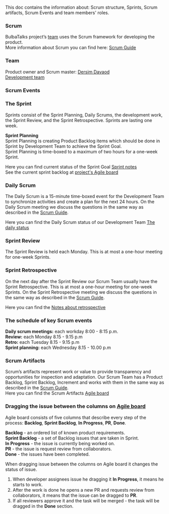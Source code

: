 This doc contains the information about: Scrum structure, Sprints, Scrum artifacts, Scrum Events and team members' roles.   

### Scrum 
BulbaTalks project’s [team](#team) uses the Scrum framework for developing the product.  
More information about Scrum you can find here: [Scrum Guide](https://www.scrumguides.org/docs/scrumguide/v2017/2017-Scrum-Guide-US.pdf#zoom=100)    

### Team

Product owner and Scrum master: [Dersim Davaod](https://github.com/dersim-davaod)  
[Development team ](https://github.com/dersim-davaod/CocoaHeads-iOS-School-Twitter-project/blob/README.md#authors)

### **Scrum Events**    
### The Sprint    

Sprints consist of the Sprint Planning, Daily Scrums, the development work, the Sprint Review, and the Sprint Retrospective. Sprints are lasting one week.  

**Sprint Planning**  
Sprint Planning is creating Product Backlog items which should be done in Sprint by Development Team to achieve the Sprint Goal.   
Sprint Planning is time-boxed to a maximum of two hours for a one-week Sprint.  

Here you can find current status of the Sprint Goal [Sprint notes](https://docs.google.com/document/d/1PxbVa85ZyZQN0tlnibdIgxR1PC301dWRXumpPnWi33w/edit)  
See the current sprint backlog at [project's Agile board](https://github.com/dersim-davaod/CocoaHeads-iOS-School-Twitter-project/projects/1)   

### Daily Scrum  
The Daily Scrum is a 15-minute time-boxed event for the Development Team to synchronize activities and create a plan for the next 24 hours. On the Daily Scrum meeting we discuss the questions in the same way as described in the [Scrum Guide](https://www.scrumguides.org/docs/scrumguide/v2017/2017-Scrum-Guide-US.pdf#zoom=100).    

Here you can find the Daily Scrum status of our Development Team [The daily status](https://docs.google.com/spreadsheets/d/1swL2wWhy6hZb2XJzyvXoQbx3UiBeuGJYmSXoTl4N0NA/edit#gid=0)   

### Sprint Review  
The Sprint Review is held each Monday. This is at most a one-hour meeting for one-week Sprints.

### Sprint Retrospective  
On the next day after the Sprint Review our Scrum Team usually have the Sprint Retrospective. This is at most a one-hour meeting for one-week Sprints. On the Sprint Retrospective meeting we discuss the questions in the same way as described in the [Scrum Guide](https://www.scrumguides.org/docs/scrumguide/v2017/2017-Scrum-Guide-US.pdf#zoom=100).     
    
Here you can find the [Notes about retrospective](https://docs.google.com/spreadsheets/d/17-9C6O2Z3nYUSz6iaBnfQODPEN3vocRj19LgzYjfdxg/edit#gid=0)

### The schedule of key Scrum events  

**Daily scrum meetings:** each workday 8:00 - 8:15 p.m.      
**Review:** each Monday 8.15 - 9.15 p.m    
**Retro:** each Tuesday 8.15 - 9.15 p.m   
**Sprint planning:** each Wednesday 8.15 - 10.00 p.m   

### **Scrum Artifacts**   
Scrum’s artifacts represent work or value to provide transparency and opportunities for inspection and adaptation. Our Scrum Team has a Product Backlog, Sprint Backlog, Increment and works with them in the same way as described in the [Scrum Guide](https://www.scrumguides.org/docs/scrumguide/v2017/2017-Scrum-Guide-US.pdf#zoom=100).      
Here you can find the Scrum Artifacts [Agile board](https://github.com/dersim-davaod/CocoaHeads-iOS-School-Twitter-project/projects/1)  

### Dragging the issue between the columns on [Agile board](https://github.com/dersim-davaod/CocoaHeads-iOS-School-Twitter-project/projects/1)   

Agile board consists of five columns that describe every step of the process: **Backlog**, **Sprint Backlog**, **In Progress**, **PR**, **Done**.  

**Backlog** - an ordered list of known product requirements.    
**Sprint Backlog** - a set of Backlog issues that are taken in Sprint.    
**In Progress** - the issue is currently being worked on.      
**PR** - the issue is request review from collaborators.      
**Done** - the issues have been completed.  

When dragging issue between the columns on Agile board it changes the status of issue.   
1. When developer assignees issue he dragging it **In Progress**, it means he starts to work.     
2. After the work is done he opens a new PR and requests review from collaborators, it means that the issue can be dragged to **PR**.      
3. If all reviewers approve it and the task will be merged - the task will be dragged in the **Done** section.     